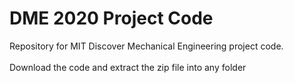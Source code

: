 # DME 2020 Project Code
Repository for MIT Discover Mechanical Engineering project code.<br/>
<br/>
Download the code and extract the zip file into any folder
